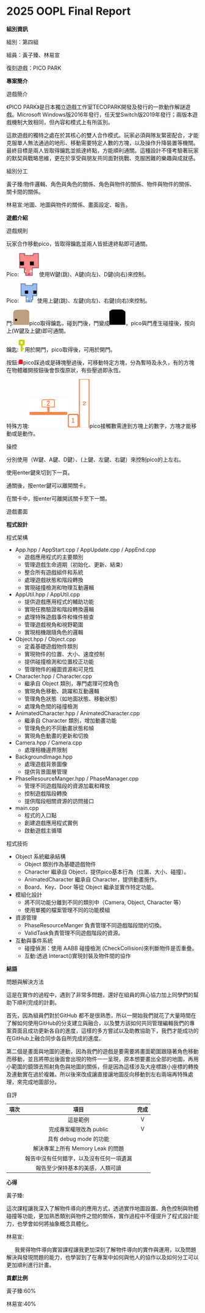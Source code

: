 ﻿# <a name="_heading=h.g2t38e1v0iia"></a>**2025 OOPL Final Report**
**組別資訊**

組別：第四組

組員：黃子臻、林易宣

復刻遊戲：PICO PARK

**專案簡介**

遊戲簡介

《PICO PARK》是日本獨立遊戲工作室TECOPARK開發及發行的一款動作解謎遊戲。Microsoft Windows版2016年發行，任天堂Switch版2019年發行；兩版本遊戲機制大致相同，但內容和模式上有所區別。

這款遊戲的獨特之處在於其核心的雙人合作模式。玩家必須與隊友緊密配合，才能克服單人無法通過的地形、移動需要特定人數的方塊，以及操作升降裝置等機關。最終目標是兩人皆取得鑰匙並抵達終點，方能順利通關。這種設計不僅考驗著玩家的默契與戰略思維，更在於享受與朋友共同面對挑戰、克服困難的樂趣與成就感。

組別分工

黃子臻:物件邏輯、角色與角色的關係、角色與物件的關係、物件與物件的關係、關卡間的關係。

林易宣:地圖、地圖與物件的關係、畫面設定、報告。



**遊戲介紹**

遊戲規則

玩家合作移動pico，皆取得鑰匙並兩人皆抵達終點即可通關。

Pico:![](Aspose.Words.7abe5b34-3742-4a37-934a-bbc3b263a3ea.001.png)使用W鍵(跳)、A鍵(向左)、D鍵(向右)來控制。

Pico: ![](Aspose.Words.7abe5b34-3742-4a37-934a-bbc3b263a3ea.002.png)使用上鍵(跳)、左鍵(向左)、右鍵(向右)來控制。

門:![](Aspose.Words.7abe5b34-3742-4a37-934a-bbc3b263a3ea.003.png)pico取得鑰匙，碰到門後，門變成![](Aspose.Words.7abe5b34-3742-4a37-934a-bbc3b263a3ea.004.png)，pico與門產生碰撞後，按向上(W鍵及上鍵)即可通關。

鑰匙:![](Aspose.Words.7abe5b34-3742-4a37-934a-bbc3b263a3ea.005.png)用於開門，pico取得後，可用於開門。

按鈕:![](Aspose.Words.7abe5b34-3742-4a37-934a-bbc3b263a3ea.006.png)pico踩過或是磚塊壓過後，可移動特定方塊，分為暫時及永久，有的方塊在物體離開按鈕後會恢復原狀，有些壓過即永恆。

特殊方塊:![](Aspose.Words.7abe5b34-3742-4a37-934a-bbc3b263a3ea.007.png)![](Aspose.Words.7abe5b34-3742-4a37-934a-bbc3b263a3ea.008.png)![](Aspose.Words.7abe5b34-3742-4a37-934a-bbc3b263a3ea.009.png)pico接觸數需達到方塊上的數字，方塊才能移動或是動作。

操控

分別使用（W鍵、A鍵、D鍵）、(上鍵、左鍵、右鍵）來控制pico的上左右。

使用enter鍵來切到下一頁。

通關後，按enter鍵可以離開關卡。

在關卡中，按enter可離開該關卡至下一關。



遊戲畫面


**程式設計**

程式架構

- App.hpp / AppStart.cpp / AppUpdate.cpp / AppEnd.cpp
  - 遊戲應用程式的主要類別
  - 管理遊戲生命週期（初始化、更新、結束）
  - 整合所有遊戲組件和系統
  - 處理遊戲狀態和階段轉換
  - 實現碰撞檢測和物理互動邏輯
- AppUtil.hpp / AppUtil.cpp
  - 提供遊戲應用程式的輔助功能
  - 實現任務驗證和階段轉換邏輯
  - 處理特殊遊戲事件和條件檢查
  - 管理遊戲視角和視野範圍
  - 實現相機跟隨角色的邏輯
- Object.hpp / Object.cpp
  - 定義基礎遊戲物件類別
  - 實現物件的位置、大小、速度控制
  - 提供碰撞檢測和位置校正功能
  - 管理物件的繪圖資源和可見性
- Character.hpp / Character.cpp
  - 繼承自 Object 類別，專門處理可控角色
  - 實現角色移動、跳躍和互動邏輯
  - 管理角色狀態（如地面狀態、移動狀態）
  - 處理角色間的碰撞檢測
- AnimatedCharacter.hpp / AnimatedCharacter.cpp
  - 繼承自 Character 類別，增加動畫功能
  - 管理角色的不同動畫狀態和幀
  - 實現角色動畫的更新和切換
- Camera.hpp / Camera.cpp
  - 處理相機邊界限制
- BackgroundImage.hpp
  - 處理遊戲背景圖像
  - 提供背景圖層管理
- PhaseResourceManger.hpp / PhaseManager.cpp
  - 管理不同遊戲階段的資源加載和釋放
  - 控制遊戲階段轉換
  - 提供階段相關資源的訪問接口
- main.cpp
  - 程式的入口點
  - 創建遊戲應用程式實例
  - 啟動遊戲主循環

程式技術

- Object 系統繼承結構
  - Object 類別作為基礎遊戲物件
  - Character 繼承自 Object，提供pico基本行為（位置、大小、碰撞）。
  - AnimatedCharacter 繼承自 Character，提供動畫施作。
  - Board、Key、Door 等從 Object 繼承並實作特定功能。
- 模組化設計
  - 將不同功能分離到不同的類別中（Camera, Object, Character 等）
  - 使用單獨的檔案管理不同的功能模組
- 資源管理
  - PhaseResourceManger 負責管理不同遊戲階段間的切換。
  - ValidTask負責管理不同遊戲階段的資源。
- 互動與事件系統
  - 碰撞偵測：使用 AABB 碰撞檢測 (CheckCollision)來判斷物件是否重疊。
  - 互動:透過 Interact()實現封裝及物件間的協作



**結語**

問題與解決方法

這是在實作的過程中，遇到了非常多問題，還好在組員的齊心協力加上同學們的幫助下順利完成的計劃。

首先，因為組員們對於GitHub 都不是很熟悉，所以一開始我們就花了大量時間在了解如何使用GitHub的分支建立與融合，以及雙方該如何共同管理編輯我們的專案頁面且成功更新各自的進度，這樣的多方嘗試以及助教協助下，我們才能成功的在GitHub上融合同步各自所完成的進度。

第二個是畫面與地圖的連動，因為我們的遊戲是要需要將畫面範圍跟隨著角色移動而移動，並且將帶出後面會出現的物件一一呈現，原本想要畫出全部的地圖，再用小範圍的鏡頭去照射角色與地圖的關係，但是因為這樣涉及大座標跟小座標的轉換及連動實在過於複雜。所以後來改成讓直接讓地圖反向移動到左右兩端再特殊處理，來完成地圖部分。

自評

|項次|項目|完成|
| :-: | :-: | :-: |
||這是範例|V|
||完成專案權限改為 public|V|
||具有 debug mode 的功能||
||解決專案上所有 Memory Leak 的問題||
||報告中沒有任何錯字，以及沒有任何一項遺漏||
||報告至少保持基本的美感，人類可讀||

**心得**

黃子臻:

這次課程讓我深入了解物件導向的應用方式，透過實作地圖設置、角色控制與物體碰撞等功能，更加熟悉類別與物件之間的關係，實作過程中不僅提升了程式設計能力，也學會如何將抽象概念具體化。

林易宣:

`	`我覺得物件導向實習課程讓我更加深刻了解物件導向的實作與運用，以及問題解決與發現問題的能力，也學習到了在專案中如何與他人的協作以及如何分工可以更加順利進行計畫。

**貢獻比例**

黃子臻:60%

林易宣:40%

